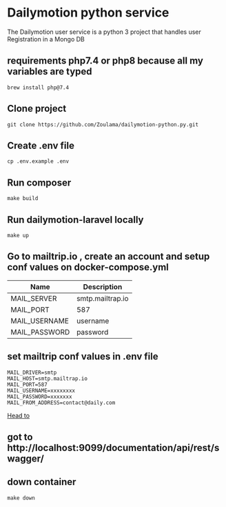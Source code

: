 # Dailymotion python service

The Dailymotion user service is a python 3 project that handles user Registration in a Mongo DB 

## requirements  php7.4 or php8 because all my variables are typed
```
brew install php@7.4
```

## Clone  project
```
git clone https://github.com/Zoulama/dailymotion-python.py.git
```

## Create .env file
```
cp .env.example .env
```

## Run composer
```
make build
```
## Run dailymotion-laravel locally
```
make up
```

## Go to mailtrip.io , create an account and setup conf values on docker-compose.yml

|                Name | Description     |
|-------------------- |-----------------|
| MAIL_SERVER         | smtp.mailtrap.io|
| MAIL_PORT           | 587             |
| MAIL_USERNAME       | username        |
| MAIL_PASSWORD       | password        |

## set  mailtrip conf  values  in .env file
```
MAIL_DRIVER=smtp
MAIL_HOST=smtp.mailtrap.io
MAIL_PORT=587
MAIL_USERNAME=xxxxxxxx
MAIL_PASSWORD=xxxxxxx
MAIL_FROM_ADDRESS=contact@daily.com
```

[Head to]( http://localhost:9099/documentation/api/rest/swagger/)


## got to http://localhost:9099/documentation/api/rest/swagger/


## down container
```
make down
```
